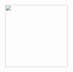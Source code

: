<p align="center">
  <img height="200" src="https://media1.tenor.com/m/7oeBtRPXymEAAAAd/jojo.gif">
</p>
